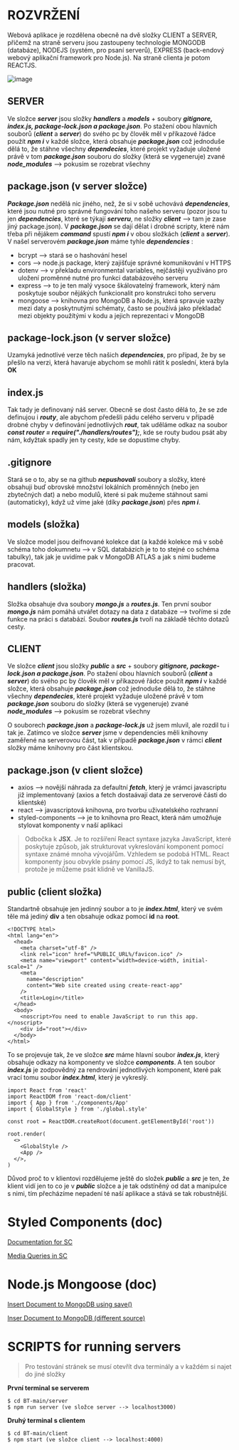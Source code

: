 # ROZVRŽENÍ

Webová aplikace je rozdělena obecně na dvě složky CLIENT a SERVER, přičemž na straně serveru jsou zastoupeny technologie MONGODB (databáze), NODEJS (systém, pro psaní serverů), EXPRESS (back-endový webový aplikační framework pro Node.js). Na straně clienta je potom REACTJS.

![image](https://user-images.githubusercontent.com/47132583/162705186-d9d711df-1f91-47f4-be53-a80b226c1728.png)

## SERVER

Ve složce __*server*__ jsou složky __*handlers*__ a __*models*__ + soubory __*gitignore, index.js, package-lock.json a package.json*__. Po stažení obou hlavních souborů (__*client*__ a __*server*__) do svého pc by člověk měl v příkazové řádce použít __*npm i*__ v každé složce, která obsahuje __*package.json*__ což jednoduše dělá to, že stáhne všechny __*dependecies*__, které projekt vyžaduje uložené právě v tom __*package.json*__ souboru do složky (která se vygeneruje) zvané __*node_modules*__ --> pokusím se rozebrat všechny

**package.json (v server složce)**
--

__*Package.json*__ nedělá nic jiného, než, že si v sobě uchovává __*dependencies*__, které jsou nutné pro správné fungování toho našeho serveru (pozor jsou tu jen  __*dependencies*__, které se týkají __*serveru*__, ne složky __*client*__ --> tam je zase jiný package.json). V __*package.json*__ se dají dělat i drobné scripty, které nám třeba při nějákem __*command*__ spustí __*npm i*__ v obou složkách (__*client*__ a __*server*__). V našel serverovém __*package.json*__ máme tyhle __*dependencies*__ :

* bcrypt --> stará se o hashování hesel
* cors --> node.js package, který zajišťuje správné komunikování v HTTPS
* dotenv --> v překladu environmental variables, nejčástěji využiváno pro uložení proměnné nutné pro funkci databázového serveru
* express --> to je ten malý vysoce škálovatelný framework, který nám poskytuje soubor nějákých funkcionalit pro konstrukci toho serveru
* mongoose --> knihovna pro MongoDB a Node.js, která spravuje vazby mezi daty a poskytnutými schématy, často se používá jako překladač mezi objekty použítými v kodu a jejich reprezentaci v MongoDB

**package-lock.json (v server složce)**
--

Uzamyká jednotlivé verze těch našich __*dependencies*__, pro případ, že by se přešlo na verzi, která havaruje abychom se mohli rátit k poslední, která byla __OK__

**index.js**
--

Tak tady je definovaný náš server. Obecně se dost často dělá to, že se zde definujou i __*routy*__, ale abychom předešli pádu celého serveru v případě drobné chyby v definování jednotlivých __*rout*__, tak uděláme odkaz na soubor __*const router = require("./handlers/routes");*__, kde se routy budou psát aby nám, kdyžtak spadly jen ty cesty, kde se dopustíme chyby.

**.gitignore**
--

Stará se o to, aby se na github __*nepushovali*__ soubory a složky, které obsahuji buď obrovské množství lokálních proměnných (nebo jen zbytečných dat) a nebo modulů, které si pak mužeme stáhnout sami (automaticky), když už víme jaké (díky __*package.json*__) přes __*npm i*__.

**models (složka)**
--

Ve složce model jsou deifnované kolekce dat (a každé kolekce má v sobě schéma toho dokumnetu --> v SQL databázích je to to stejné co schéma tabulky), tak jak je uvidíme pak v MongoDB ATLAS a jak s nimi budeme pracovat.

**handlers (složka)**
--

Složka obsahuje dva soubory __*mongo.js*__ a __*routes.js*__. Ten první soubor __*mongo.js*__ nám pomáhá utvářet dotazy na data z databáze --> tvoříme si zde funkce na práci s databází. Soubor __*routes.js*__ tvoří na základě těchto dotazů cesty.

## CLIENT

Ve složce __*client*__ jsou složky __*public*__ a __*src*__ + soubory __*gitignore, package-lock.json a package.json*__. Po stažení obou hlavních souborů (__*client*__ a __*server*__) do svého pc by člověk měl v příkazové řádce použít __*npm i*__ v každé složce, která obsahuje __*package.json*__ což jednoduše dělá to, že stáhne všechny __*dependecies*__, které projekt vyžaduje uložené právě v tom __*package.json*__ souboru do složky (která se vygeneruje) zvané __*node_modules*__ --> pokusím se rozebrat všechny

O souborech __*package.json*__ a __*package-lock.js*__ už jsem mluvil, ale rozdil tu i tak je. Zatímco ve složce __*server*__ jsme v dependencies měli knihovny zaměřené na serverovou část, tak v případě __*package.json*__ v rámci __*client*__ složky máme knihovny pro část klientskou.

**package.json (v client složce)**
--

* axios --> novější náhrada za defaultní __*fetch*__, který je vrámci javascriptu již implementovaný (axios a fetch dostaávají data ze serverové části do klientské)
* react --> javascriptová knihovna, pro tvorbu uživatelského rozhranní
* styled-components --> je to knihovna pro React, která nám umožňuje stylovat komponenty v naší aplikaci

> Odbočka k __JSX__. Je to rozšíření React syntaxe jazyka JavaScript, které poskytuje způsob, jak strukturovat vykreslování komponent pomocí syntaxe známé mnoha vývojářům. Vzhledem se podobá HTML. React komponenty jsou obvykle psány pomocí JS, ikdyž to tak nemusí být, protože je můžeme psát klidně ve VanillaJS. 

**public (client složka)**
--
 
 Standartně obsahuje jen jedinný soubor a to je __*index.html*__, který ve svém těle má jediný __div__ a ten obsahuje odkaz pomocí __id__ na __root__.
 
    <!DOCTYPE html>
    <html lang="en">
      <head>
        <meta charset="utf-8" />
        <link rel="icon" href="%PUBLIC_URL%/favicon.ico" />
        <meta name="viewport" content="width=device-width, initial-scale=1" />
        <meta
          name="description"
          content="Web site created using create-react-app"
        />
        <title>Login</title>
      </head>
      <body>
        <noscript>You need to enable JavaScript to run this app.</noscript>
        <div id="root"></div>
      </body>
    </html>
 
 To se projevuje tak, že ve složce __*src*__ máme hlavní soubor __*index.js*__, který obsahuje odkazy na komponenty ve složce __*components*__. A ten soubor __*index.js*__ je zodpovědný za rendrování jednotlivých komponent, které pak vrací tomu soubor __*index.html*__, který je vykreslý. 
 
    import React from 'react'
    import ReactDOM from 'react-dom/client'
    import { App } from './components/App'
    import { GlobalStyle } from './global.style'

    const root = ReactDOM.createRoot(document.getElementById('root'))

    root.render(
      <>
        <GlobalStyle />
        <App />
      </>,
    )
    
Důvod proč to v klientovi rozdělujeme ještě do složek __*public*__ a __*src*__ je ten, že klient vidí jen to co je v __*public*__ složce a je tak odstíněný od dat a manipulce s nimi, tím přecházíme nepadení té naší aplikace a stává se tak robustnější.

# Styled Components (doc)

[Documentation for SC](https://styled-components.com/docs/basics)
 
[Media Queries in SC](https://jsramblings.com/how-to-use-media-queries-with-styled-components/)

# Node.js Mongoose (doc)

[Insert Document to MongoDB using save()](https://www.tutorialkart.com/nodejs/mongoose/insert-document-to-mongodb/)

[Inser Document to MongoDB (different source)](https://www.tutsmake.com/insert-data-into-mongodb-using-node-js/)

# SCRIPTS for running servers

> Pro testování stránek se musí otevřít dva terminály a v každém si najet do jiné složky

**První terminal se serverem**

    $ cd BT-main/server
    $ npm run server (ve složce server --> localhost3000)
    
**Druhý terminal s clientem**

    $ cd BT-main/client
    $ npm start (ve složce client --> localhost:4000)

